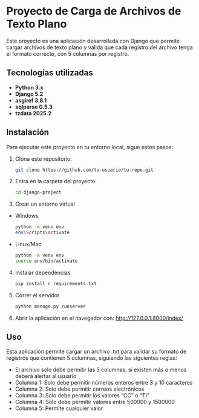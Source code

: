 # Proyecto de Carga de Archivos de Texto Plano

Este proyecto es una aplicación desarrollada con Django que permite cargar archivos de texto plano y valida que cada registro del archivo tenga el formato correcto, con 5 columnas por registro.

## Tecnologías utilizadas

- **Python 3.x**
- **Django 5.2**
- **asgiref 3.8.1**
- **sqlparse 0.5.3**
- **tzdata 2025.2**

## Instalación

Para ejecutar este proyecto en tu entorno local, sigue estos pasos:

1. Clona este repositorio:
   ```bash
   git clone https://github.com/tu-usuario/tu-repo.git

2. Entra en la carpeta del proyecto:
   ```bash
   cd django-project

3. Crear un entorno virtual
- Windows
   ```bash
   python -m venv env
   env\Scripts\activate
- Linux/Mac
  ```bash
  python -m venv env
  source env/bin/activate
4. Instalar dependencias
   ```bash
   pip install r requirements.txt

5. Correr el servidor
   ```bash
   python manage.py runserver
6. Abrir la aplicación en el navegador con: http://127.0.0.1:8000/index/

## Uso 
Esta aplicación permite cargar un archivo .txt para validar su formato de registros que contienen 5 columnas, siguiendo las siguientes reglas:
- El archivo solo debe permitir las 5 columnas, si existen más o menos
deberá alertar al usuario
- Columna 1: Solo debe permitir números enteros entre 3 y 10 caracteres
- Columna 2: Solo debe permitir correos electrónicos
- Columna 3: Solo debe permitir los valores “CC” o “TI”
- Columna 4: Solo debe permitir valores entre 500000 y 1500000
- Columna 5: Permite cualquier valor
